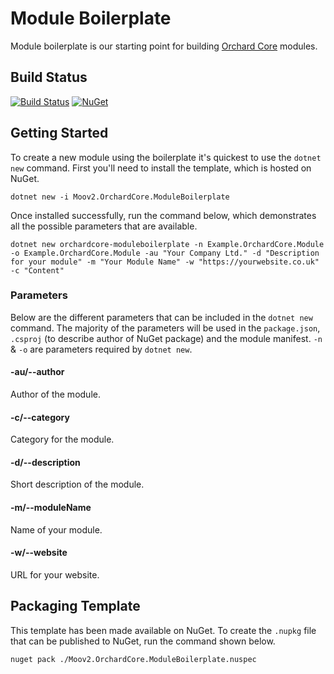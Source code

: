 # Module Boilerplate

Module boilerplate is our starting point for building [Orchard Core](https://orchardcore.readthedocs.io/en/latest/) modules.

## Build Status

[![Build Status](https://secure.travis-ci.org/moov2/Moov2.OrchardCore.ModuleBoilerplate.png?branch=master)](http://travis-ci.org/moov2/Moov2.OrchardCore.ModuleBoilerplate) [![NuGet](https://img.shields.io/nuget/v/Moov2.OrchardCore.ModuleBoilerplate.svg)](https://www.nuget.org/packages/Moov2.OrchardCore.ModuleBoilerplate)

## Getting Started

To create a new module using the boilerplate it's quickest to use the `dotnet new` command. First you'll need to install the template, which is hosted on NuGet.

    dotnet new -i Moov2.OrchardCore.ModuleBoilerplate

Once installed successfully, run the command below, which demonstrates all the possible parameters that are available.

    dotnet new orchardcore-moduleboilerplate -n Example.OrchardCore.Module -o Example.OrchardCore.Module -au "Your Company Ltd." -d "Description for your module" -m "Your Module Name" -w "https://yourwebsite.co.uk" -c "Content"

### Parameters

Below are the different parameters that can be included in the `dotnet new` command. The majority of the parameters will be used in the `package.json`, `.csproj` (to describe author of NuGet package) and the module manifest. `-n` & `-o` are parameters required by `dotnet new`.

#### -au/--author

Author of the module.

#### -c/--category

Category for the module.

#### -d/--description

Short description of the module.

#### -m/--moduleName

Name of your module.

#### -w/--website

URL for your website.

## Packaging Template

This template has been made available on NuGet. To create the `.nupkg` file that can be published to NuGet, run the command shown below.

    nuget pack ./Moov2.OrchardCore.ModuleBoilerplate.nuspec
